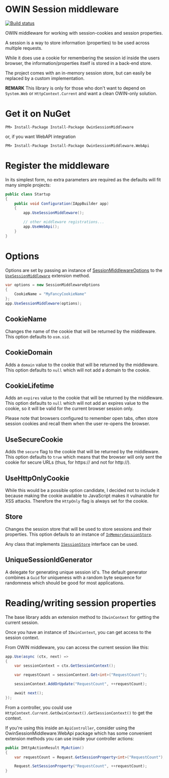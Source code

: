 # OWIN Session middleware

[![Build status](https://ci.appveyor.com/api/projects/status/r94rbm7d2dksmi0d/branch/master?svg=true)](https://ci.appveyor.com/project/huysentruitw/owin-session-middleware/branch/master)

OWIN middleware for working with session-cookies and session properties.

A session is a way to store information (properties) to be used across multiple requests.

While it does use a cookie for remembering the session id inside the users browser, the information/properties itself is stored in a back-end store.

The project comes with an in-memory session store, but can easily be replaced by a custom implementation.

**REMARK** This library is only for those who don't want to depend on `System.Web` or `HttpContext.Current` and want a clean OWIN-only solution.

# Get it on NuGet

    PM> Install-Package Install-Package OwinSessionMiddleware

or, if you want WebAPI integration

    PM> Install-Package Install-Package OwinSessionMiddleware.WebApi

# Register the middleware

In its simplest form, no extra parameters are required as the defaults will fit many simple projects:

```C#
public class Startup
{
    public void Configuration(IAppBuilder app)
    {
        app.UseSessionMiddleware();

        // other middleware registrations...
        app.UseWebApi();
    }
}
```

# Options

Options are set by passing an instance of [SessionMiddlewareOptions](https://github.com/huysentruitw/owin-session-middleware/blob/master/src/OwinSessionMiddleware/SessionMiddlewareOptions.cs) to the [`UseSessionMiddleware`](https://github.com/huysentruitw/owin-session-middleware/blob/master/src/OwinSessionMiddleware/Extensions/SessionMiddlewareAppBuilderExtensions.cs) extension method.

```C#
var options = new SessionMiddlewareOptions
{
    CookieName = "MyFancyCookieName"
};
app.UseSessionMiddleware(options);
```

## CookieName

Changes the name of the cookie that will be returned by the middleware. This option defaults to `osm.sid`.

## CookieDomain

Adds a `domain` value to the cookie that will be returned by the middleware. This option defaults to `null` which will not add a domain to the cookie.

## CookieLifetime

Adds an `expires` value to the cookie that will be returned by the middleware. This option defaults to `null` which will not add an expires value to the cookie, so it will be valid for the current browser session only.

Please note that browsers configured to remember open tabs, often store session cookies and recall them when the user re-opens the browser.

## UseSecureCookie

Adds the `secure` flag to the cookie that will be returned by the middleware. This option defaults to `true` which means that the browser will only sent the cookie for secure URLs (thus, for https:// and not for http://).

## UseHttpOnlyCookie

While this would be a possible option candidate, I decided not to include it because making the cookie available to JavaScript makes it vulnarable for XSS attacks. Therefore the `HttpOnly` flag is always set for the cookie.

## Store

Changes the session store that will be used to store sessions and their properties. This option defauls to an instance of [`InMemorySessionStore`](https://github.com/huysentruitw/owin-session-middleware/blob/master/src/OwinSessionMiddleware/InMemorySessionStore.cs).

Any class that implements [`ISessionStore`](https://github.com/huysentruitw/owin-session-middleware/blob/master/src/OwinSessionMiddleware/ISessionStore.cs) interface can be used.

## UniqueSessionIdGenerator

A delegate for generating unique session id's. The default generator combines a `Guid` for uniqueness with a random byte sequence for randomness which should be good for most applications.

# Reading/writing session properties

The base library adds an extension method to `IOwinContext` for getting the current session.

Once you have an instance of `IOwinContext`, you can get access to the session context.

From OWIN middleware, you can access the current session like this:

```C#
app.Use(async (ctx, next) =>
{
    var sessionContext = ctx.GetSessionContext();

    var requestCount = sessionContext.Get<int>("RequestCount");

    sessionContext.AddOrUpdate("RequestCount", ++requestCount);

    await next();
});
```

From a controller, you could use `HttpContext.Current.GetOwinContext().GetSessionContext()` to get the context.

If you're using this inside an `ApiController`, consider using the OwinSessionMiddleware.WebApi package which has some convenient extension methods you can use inside your controller actions:

```C#
public IHttpActionResult MyAction()
{
    var requestCount = Request.GetSessionProperty<int>("RequestCount");

    Request.SetSessionProperty("RequestCount", ++requestCount);
}
```
